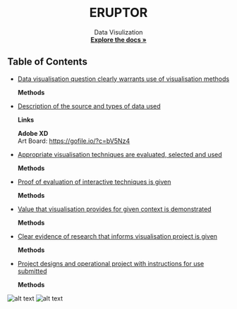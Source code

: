 
<!-- PROJECT LOGO -->
<br />
<p align="center">

  <h1 align="center">ERUPTOR</h1>

  <p align="center">
    Data Visulization
    <br />
    <a href="https://github.com/curtisadams28/Eruptor"><strong>Explore the docs »</strong></a>
  </p>
</p>



<!-- TABLE OF CONTENTS -->
## Table of Contents

* [Data visualisation question clearly warrants use of visualisation methods](#1a)
  <p>
  <strong>Methods</strong>
  </p>
* [ Description of the source and types of data used](#2)
  <p>
  <strong>Links</strong>
  
  <strong>Adobe XD</strong>
  <br>
  Art Board: https://gofile.io/?c=bV5Nz4
  </p>
* [ Appropriate visualisation techniques are evaluated, selected and used](#3)
  <p>
  <strong>Methods</strong>
  </p>
* [Proof of evaluation of interactive techniques is given](#4)
  <p>
  <strong>Methods</strong>
  </p>
* [Value that visualisation provides for given context is demonstrated](#5)
  <p>
  <strong>Methods</strong>
  </p>
* [Clear evidence of research that informs visualisation project is given](#6)
  <p>
  <strong>Methods</strong>
  </p>
* [Project designs and operational project with instructions for use submitted](#7)
  <p>
  <strong>Methods</strong>
  </p>



![alt text](https://serving.photos.photobox.com/84219340f42ac04e847de8035d3f6f635bd1b1434ec51519849bced10d02e9ebdd5ebce3.jpg)
![alt text](https://serving.photos.photobox.com/712264335b0007cf7954e420610e4b81dc776625703acec08c24ae1c4b865dc6591a4043.jpg)
